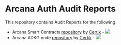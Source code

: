 # Arcana Auth Audit Reports

This repository contains Audit Reports for the following:

* Arcana Smart Contracts [repository](https://github.com/arcana-network/arcana-smart-contract) by [Certik](https://www.certik.com/) - <a href="./REP-final-20221228T082421Z.pdf"><img src="http://wwwimages.adobe.com/content/dam/acom/en/legal/images/badges/Adobe_PDF_file_icon_32x32.png" ></img></a>
* Arcana ADKG node [repository](https://github.com/arcana-network/adkg) by [Certik](https://www.certik.com/) - <a href="./REP-final-20221228T073502Z.pdf"><img src="http://wwwimages.adobe.com/content/dam/acom/en/legal/images/badges/Adobe_PDF_file_icon_32x32.png" ></img></a>
